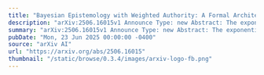 ```yaml
---
title: "Bayesian Epistemology with Weighted Authority: A Formal Architecture for Truth-Promoting Autonomous Scientific Reasoning"
description: "arXiv:2506.16015v1 Announce Type: new Abstract: The exponential expansion of scientific literature has surpassed the epistemic processing capabilities of both human experts and current artificial intelligence systems. This paper introduces Bayesian Epistemology with Weighted Authority (BEWA), a formally structured architecture that operationalises belief as a dynamic, probabilistically coherent function over structured scientific claims. Each claim is contextualised, author-attributed, and evaluated through a system of replication scores, citation weighting, and temporal decay. Belief updates are performed via evidence-conditioned Bayesian inference, contradiction processing, and epistemic decay mechanisms. The architecture supports graph-based claim propagation, authorial credibility modelling, cryptographic anchoring, and zero-knowledge audit verification. By formalising scientific reasoning into a computationally verifiable epistemic network, BEWA advances the foundation for machine reasoning systems that promote truth utility, rational belief convergence, and audit-resilient integrity across dynamic scientific domains."
summary: "arXiv:2506.16015v1 Announce Type: new Abstract: The exponential expansion of scientific literature has surpassed the epistemic processing capabilities of both human experts and current artificial intelligence systems. This paper introduces Bayesian Epistemology with Weighted Authority (BEWA), a formally structured architecture that operationalises belief as a dynamic, probabilistically coherent function over structured scientific claims. Each claim is contextualised, author-attributed, and evaluated through a system of replication scores, citation weighting, and temporal decay. Belief updates are performed via evidence-conditioned Bayesian inference, contradiction processing, and epistemic decay mechanisms. The architecture supports graph-based claim propagation, authorial credibility modelling, cryptographic anchoring, and zero-knowledge audit verification. By formalising scientific reasoning into a computationally verifiable epistemic network, BEWA advances the foundation for machine reasoning systems that promote truth utility, rational belief convergence, and audit-resilient integrity across dynamic scientific domains."
pubDate: "Mon, 23 Jun 2025 00:00:00 -0400"
source: "arXiv AI"
url: "https://arxiv.org/abs/2506.16015"
thumbnail: "/static/browse/0.3.4/images/arxiv-logo-fb.png"
---
```


